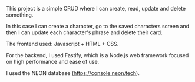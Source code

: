 This project is a simple CRUD where I can create, read, update and delete something.

In this case I can create a character, go to the saved characters screen and then I can update each character's phrase and delete their card.

The frontend used: Javascript + HTML + CSS.

For the backend, I used Fastify, which is a Node.js web framework focused on high performance and ease of use.

I used the NEON database (https://console.neon.tech). 
